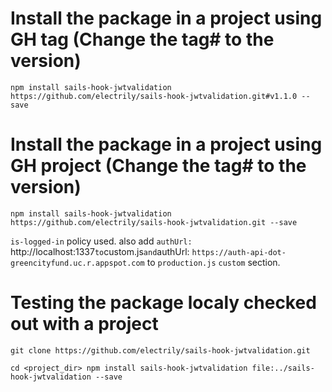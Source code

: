 # Install the package in a project using GH tag (Change the tag# to the version)
`npm install sails-hook-jwtvalidation https://github.com/electrily/sails-hook-jwtvalidation.git#v1.1.0 --save`
# Install the package in a project using GH project (Change the tag# to the version)
`npm install sails-hook-jwtvalidation https://github.com/electrily/sails-hook-jwtvalidation.git --save`

`is-logged-in` policy used. also add `authUrl: `http://localhost:1337` to `custom.js` and `authUrl: `https://auth-api-dot-greencityfund.uc.r.appspot.com` to `production.js` `custom` section.

# Testing the package localy checked out with a project
`git clone https://github.com/electrily/sails-hook-jwtvalidation.git`

`cd <project_dir>
npm install sails-hook-jwtvalidation file:../sails-hook-jwtvalidation --save`